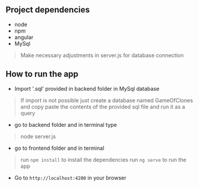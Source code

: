 ## Project dependencies
* node
* npm
* angular
* MySql 

> Make necessary adjustments in server.js for database connection

## How to run the app
* Import '.sql' provided in backend folder in MySql database
> If import is not possible just create a database named GameOfClones and copy paste the contents of the provided sql file and run it as a query
* go to backend folder and in terminal type
> node server.js

* go to frontend folder and in terminal 
>run `npm install` to install the dependencies
>run `ng serve` to run the app

* Go to `http://localhost:4200` in your browser




